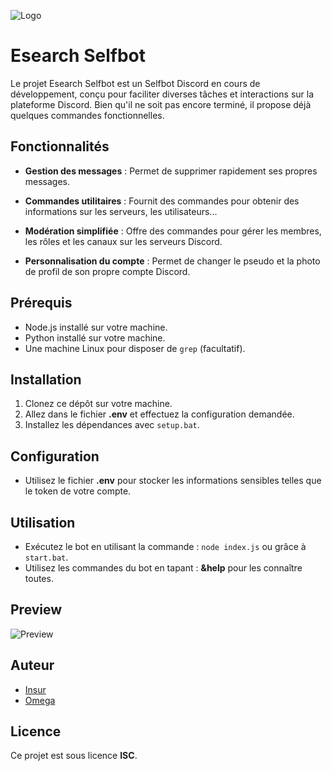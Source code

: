![Logo](https://cdn.discordapp.com/attachments/1220470112335958047/1220872315357630565/image.png?ex=661084f2&is=65fe0ff2&hm=4128c0c6f1b2a100541a57d96444985da8814178778a257b7407d2075f3db960&)

# Esearch Selfbot

Le projet Esearch Selfbot est un Selfbot Discord en cours de développement, conçu pour faciliter diverses tâches et interactions sur la plateforme Discord. Bien qu'il ne soit pas encore terminé, il propose déjà quelques commandes fonctionnelles.

## Fonctionnalités

- **Gestion des messages** : Permet de supprimer rapidement ses propres messages.
  
- **Commandes utilitaires** : Fournit des commandes pour obtenir des informations sur les serveurs, les utilisateurs...
  
- **Modération simplifiée** : Offre des commandes pour gérer les membres, les rôles et les canaux sur les serveurs Discord.
  
- **Personnalisation du compte** : Permet de changer le pseudo et la photo de profil de son propre compte Discord.

## Prérequis

- Node.js installé sur votre machine.
- Python installé sur votre machine.
- Une machine Linux pour disposer de `grep` (facultatif).

## Installation

1. Clonez ce dépôt sur votre machine.
2. Allez dans le fichier **.env** et effectuez la configuration demandée.
3. Installez les dépendances avec `setup.bat`.

## Configuration

- Utilisez le fichier **.env** pour stocker les informations sensibles telles que le token de votre compte.

## Utilisation

- Exécutez le bot en utilisant la commande : `node index.js` ou grâce à `start.bat`.
- Utilisez les commandes du bot en tapant : **&help** pour les connaître toutes.

## Preview

![Preview](https://cdn.discordapp.com/attachments/1220480929500233779/1220870652530130964/image.png?ex=66108366&is=65fe0e66&hm=fa4af081ae51018aa6d160e8d7d1b57b5241687cd0f142a6a09e5d54b64c4a35&)

## Auteur

- [Insur](https://github.com/InsurWeb)
- [Omega](https://github.com/sqlomega)

## Licence

Ce projet est sous licence **ISC**.